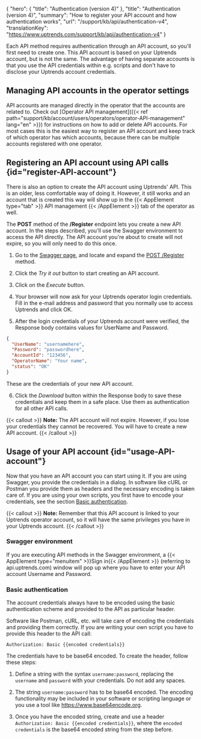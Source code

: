 {
  "hero": {
    "title": "Authentication (version 4)"
  },
  "title": "Authentication (version 4)",
  "summary": "How to register your API account and how authentication works",
  "url": "/support/kb/api/authentication-v4",
  "translationKey": "https://www.uptrends.com/support/kb/api/authentication-v4"
}

Each API method requires authentication through an API account, so you'll first need to create one. This API account is based on your Uptrends account, but is not the same. The advantage of having separate accounts is that you use the API credentials within e.g. scripts and don't have to disclose your Uptrends account credentials.

## Managing API accounts in the operator settings

API accounts are managed directly in the operator that the accounts are related to. Check out [Operator API management]({{< ref path="support/kb/account/users/operators/operator-API-management" lang="en" >}}) for instructions on how to add or delete API accounts. For most cases this is the easiest way to register an API account and keep track of which operator has which accounts, because there can be multiple accounts registered with one operator.

## Registering an API account using API calls {id="register-API-account"}

There is also an option to create the API account using Uptrends' API. This is an older, less comfortable way of doing it. However, it still works and an account that is created this way will show up in the {{< AppElement type="tab" >}} API management {{< /AppElement >}} tab of the operator as well.

The **POST** method of the **/Register** endpoint lets you create a new API account. In the steps described, you'll use the Swagger environment to access the API directly. The API account you're about to create will not expire, so you will only need to do this once.  

1.  Go to the [Swagger page](https://api.uptrends.com/v4/swagger/), and locate and expand the [POST /Register](https://api.uptrends.com/v4/swagger/index.html?url=/v4/swagger/v1/swagger.json#/Register/Register_Post%20) method.

2.  Click the *Try it out* button to start creating an API account.

3.  Click on the *Execute* button.

4.  Your browser will now ask for your Uptrends operator login credentials. Fill in the e-mail address and password that you normally use to access Uptrends and click OK.

5.  After the login credentials of your Uptrends account were verified, the Response body contains values for UserName and Password.  

```json                  
{
  "UserName": "usernamehere",
  "Password": "passwordhere",
  "AccountId": "123456",
  "OperatorName": "Your name",
  "status": "OK"
}
```              
    
These are the credentials of your new API account.

6.  Click the *Download* button within the Response body to save these credentials and keep them in a safe place. Use them as authentication for all other API calls.

{{< callout >}}
**Note:** The API account will not expire. However, if you lose your credentials they cannot be recovered. You will have to create a new API account.
{{< /callout >}}

## Usage of your API account {id="usage-API-account"}

Now that you have an API account you can start using it. If you are using Swagger, you provide the credentials in a dialog. In software like cURL or Postman you provide them as headers and the necessary encoding is taken care of. If you are using your own scripts, you first have to encode your credentials, see the section [Basic authentication](#basic-authentication).

{{< callout >}}
**Note:** Remember that this API account is linked to your Uptrends operator account, so it will have the same privileges you have in your Uptrends account.
{{< /callout >}}

### Swagger environment

If you are executing API methods in the Swagger environment, a {{< AppElement type="menuitem" >}}Sign in{{< /AppElement >}} (referring to api.uptrends.com) window will pop up where you have to enter your API account Username and Password.

### Basic authentication

The account credentials always have to be encoded using the basic authentication scheme and provided to the API as particular header.

Software like Postman, cURL, etc. will take care of encoding the credentials and providing them correctly. If you are writing your own script you have to provide this header to the API call:

`Authorization: Basic {{encoded credentials}}`

The credentials have to be base64 encoded. To create the header, follow these steps:

1.  Define a string with the syntax `username:password`, replacing the `username` and `password` with your credentials. Do not add any spaces.

2.  The string `username:password` has to be base64 encoded. The encoding functionality may be included in your software or scripting language or you use a tool like https://www.base64encode.org.

3.  Once you have the encoded string, create and use a header `Authorization: Basic {{encoded credentials}}`, where the `encoded credentials` is the base64 encoded string from the step before.
